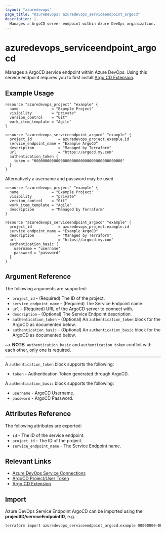 ```yaml
---
layout: "azuredevops"
page_title: "AzureDevops: azuredevops_serviceendpoint_argocd"
description: |-
  Manages a ArgoCD server endpoint within Azure DevOps organization.
---
```


# azuredevops_serviceendpoint_argocd
Manages a ArgoCD service endpoint within Azure DevOps. Using this service endpoint requires you to first install [Argo CD Extension](https://marketplace.visualstudio.com/items?itemName=scb-tomasmortensen.vsix-argocd).

## Example Usage

```hcl
resource "azuredevops_project" "example" {
  name               = "Example Project"
  visibility         = "private"
  version_control    = "Git"
  work_item_template = "Agile"
}

resource "azuredevops_serviceendpoint_argocd" "example" {
  project_id            = azuredevops_project.example.id
  service_endpoint_name = "Example ArgoCD"
  description           = "Managed by Terraform"
  url                   = "https://argocd.my.com"
  authentication_token {
    token = "0000000000000000000000000000000000000000"
  }
}
```
Alternatively a username and password may be used.

```hcl
resource "azuredevops_project" "example" {
  name               = "Example Project"
  visibility         = "private"
  version_control    = "Git"
  work_item_template = "Agile"
  description        = "Managed by Terraform"
}

resource "azuredevops_serviceendpoint_argocd" "example" {
  project_id            = azuredevops_project.example.id
  service_endpoint_name = "Example ArgoCD"
  description           = "Managed by Terraform"
  url                   = "https://argocd.my.com"
  authentication_basic {
    username = "username"
    password = "password"
  }
}
```
## Argument Reference

The following arguments are supported:

- `project_id` - (Required) The ID of the project.
- `service_endpoint_name` - (Required) The Service Endpoint name.
- `url` - (Required) URL of the ArgoCD server to connect with.
- `description` - (Optional) The Service Endpoint description.
- `authentication_token` - (Optional) An `authentication_token` block for the ArgoCD as documented below.
- `authentication_basic` - (Optional) An `authentication_basic` block for the ArgoCD as documented below.

~> **NOTE:** `authentication_basic` and `authentication_token` conflict with each other, only one is required.

---

A `authentication_token` block supports the following:

  - `token` - Authentication Token generated through ArgoCD.

A `authentication_basic` block supports the following:
  - `username` - ArgoCD Username. 
  - `password` - ArgoCD Password.

## Attributes Reference

The following attributes are exported:

- `id` - The ID of the service endpoint.
- `project_id` - The ID of the project.
- `service_endpoint_name` - The Service Endpoint name.

## Relevant Links
- [Azure DevOps Service Connections](https://docs.microsoft.com/en-us/azure/devops/pipelines/library/service-endpoints?view=azure-devops&tabs=yaml)
- [ArgoCD Project/User Token](https://argo-cd.readthedocs.io/en/stable/user-guide/commands/argocd_account_generate-token/)
- [Argo CD Extension](https://marketplace.visualstudio.com/items?itemName=scb-tomasmortensen.vsix-argocd)

## Import
Azure DevOps Service Endpoint ArgoCD can be imported using the **projectID/serviceEndpointID**, e.g.


```sh
terraform import azuredevops_serviceendpoint_argocd.example 00000000-0000-0000-0000-000000000000/00000000-0000-0000-0000-000000000000
```
